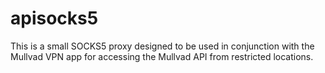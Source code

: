 # apisocks5

This is a small SOCKS5 proxy designed to be used in conjunction with the
Mullvad VPN app for accessing the Mullvad API from restricted locations.
